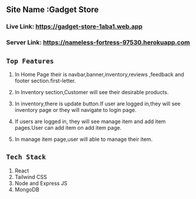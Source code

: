 ## Site Name :Gadget Store

### Live Link: https://gadget-store-1aba1.web.app

### Server Link: https://nameless-fortress-97530.herokuapp.com

## `Top Features`

1. In Home Page their is navbar,banner,inventory,reviews ,feedback and footer section.first-letter. 
2. In Inventory section,Customer will see their desirable products.
3. In inventory,there is update button.If user are logged in,they will see inventory page or they will navigate to login page.

4. If users are logged in, they will see manage item and add item pages.User can add item on add item page.
5. In manage item page,user will able to manage their item.


## `Tech Stack `

1. React 
2. Tailwind CSS 
3. Node and Express JS
4. MongoDB 



